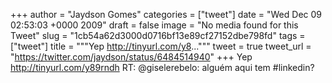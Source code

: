 
+++
author = "Jaydson Gomes"
categories = ["tweet"]
date = "Wed Dec 09 02:53:03 +0000 2009"
draft = false
image = "No media found for this Tweet"
slug = "1cb54a62d3000d0716bf13e89cf27152dbe798fd"
tags = ["tweet"]
title = """Yep http://tinyurl.com/y8..."""
tweet = true
tweet_url = "https://twitter.com/jaydson/status/6484514940"
+++
Yep http://tinyurl.com/y89rndh RT: @giselerebelo: alguém aqui tem #linkedin?
